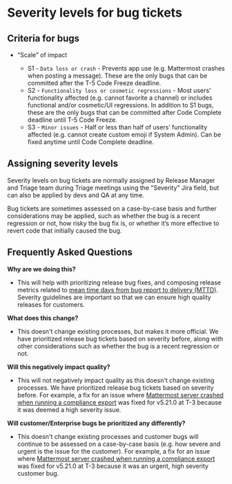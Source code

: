 # Severity levels for bug tickets

## Criteria for bugs

- “Scale” of impact
    
  - S1 - `Data loss or crash` - Prevents app use (e.g. Mattermost crashes when posting a message). These are the only bugs that can be committed after the T-5 Code Freeze deadline.
  - S2 - `Functionality loss or cosmetic regressions` - Most users’ functionality affected (e.g. cannot favorite a channel) or includes functional and/or cosmetic/UI regressions. In addition to S1 bugs, these are the only bugs that can be committed after Code Complete deadline until T-5 Code Freeze.
  - S3 - `Minor issues` - Half or less than half of users’ functionality affected (e.g. cannot create custom emoji if System Admin). Can be fixed anytime until Code Complete deadline.

## Assigning severity levels

Severity levels on bug tickets are normally assigned by Release Manager and Triage team during Triage meetings using the "Severity" Jira field, but can also be applied by devs and QA at any time.

Bug tickets are sometimes assessed on a case-by-case basis and further considerations may be applied, such as whether the bug is a recent regression or not, how risky the bug fix is, or whether it’s more effective to revert code that initially caused the bug.

## Frequently Asked Questions

**Why are we doing this?**

- This will help with prioritizing release bug fixes, and composing release metrics related to [mean time days from bug report to delivery (MTTD)](https://docs.google.com/spreadsheets/d/1Aoj4OTaWoyrKIcQNiHH1MVoRG51T20Y_0w2tg5oVw-M/edit#gid=825551144). Severity guidelines are important so that we can ensure high quality releases for customers.

**What does this change?**

- This doesn't change existing processes, but makes it more official. We have prioritized release bug tickets based on severity before, along with other considerations such as whether the bug is a recent regression or not.

**Will this negatively impact quality?**

- This will not negatively impact quality as this doesn't change existing processes. We have prioritized release bug tickets based on severity before. For example, a fix for an issue where [Mattermost server crashed when running a compliance export](https://mattermost.atlassian.net/browse/MM-23157) was fixed for v5.21.0 at T-3 because it was deemed a high severity issue.

**Will customer/Enterprise bugs be prioritized any differently?**

- This doesn't change existing processes and customer bugs will continue to be assessed on a case-by-case basis (e.g. how severe and urgent is the issue for the customer). For example, a fix for an issue where [Mattermost server crashed when running a compliance export](https://mattermost.atlassian.net/browse/MM-23157) was fixed for v5.21.0 at T-3 because it was an urgent, high severity customer bug.
